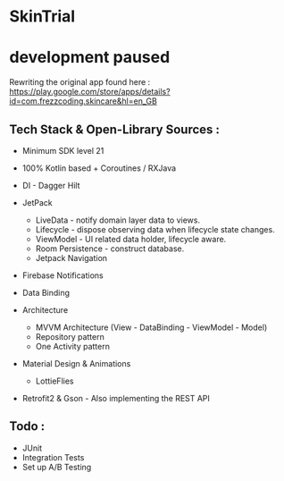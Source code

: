 # SkinTrial

# development paused 

Rewriting the original app found here : https://play.google.com/store/apps/details?id=com.frezzcoding.skincare&hl=en_GB

## Tech Stack & Open-Library Sources : 
+ Minimum SDK level 21
+ 100% Kotlin based + Coroutines / RXJava
+ DI - Dagger Hilt
+ JetPack
   + LiveData - notify domain layer data to views.
   + Lifecycle - dispose observing data when lifecycle state changes.
   + ViewModel - UI related data holder, lifecycle aware.
   + Room Persistence - construct database.
   + Jetpack Navigation
+ Firebase Notifications
+ Data Binding
+ Architecture
   + MVVM Architecture (View - DataBinding - ViewModel - Model)
   + Repository pattern
   + One Activity pattern

+ Material Design & Animations
   + LottieFlies
  
+ Retrofit2 & Gson - Also implementing the REST API


## Todo : 

+ JUnit
+ Integration Tests
+ Set up A/B Testing
